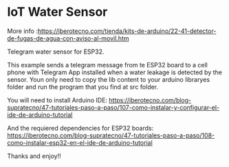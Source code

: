 IoT Water Sensor
=======

More info :https://iberotecno.com/tienda/kits-de-arduino/22-41-detector-de-fugas-de-agua-con-aviso-al-movil.htm

Telegram water sensor for ESP32.

This example sends a telegram message from te ESP32 board to a cell phone with Telegram App installed when a water leakage is detected by the sensor. Youn only need to copy the lib content to your arduino libraryes folder and run the program that you find at src folder.

You will need to install Arduino IDE: https://iberotecno.com/blog-supratecno/47-tutoriales-paso-a-paso/107-como-instalar-y-configurar-el-ide-de-arduino-tutorial

And the requiered dependencies for ESP32 boards: https://iberotecno.com/blog-supratecno/47-tutoriales-paso-a-paso/108-como-instalar-esp32-en-el-ide-de-arduino-tutorial

Thanks and enjoy!!
